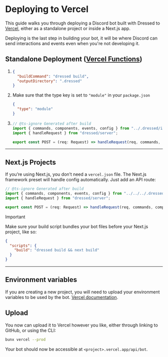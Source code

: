 # Deploying to Vercel

This guide walks you through deploying a Discord bot built with Dressed to [Vercel](https://vercel.com), either as a standalone project or inside a Next.js app.

Deploying is the last step in building your bot, it will be where Discord can send interactions and events even when you're not developing it.

## Standalone Deployment ([Vercel Functions](https://vercel.com/docs/functions/))

1. ```json title="vercel.json"
   {
     "buildCommand": "dressed build",
     "outputDirectory": ".dressed"
   }
   ```

2. Make sure that the type key is set to `"module"` in your `package.json`

   ```json title="package.json"
   {
     "type": "module"
   }
   ```

3. ```ts title="api / bot.ts"
   // @ts-ignore Generated after build
   import { commands, components, events, config } from "../.dressed/index.js";
   import { handleRequest } from "dressed/server";

   export const POST = (req: Request) => handleRequest(req, commands, components, events, config);
   ```

---

## Next.js Projects

If you’re using Next.js, you don’t need a `vercel.json` file. The Next.js framework preset will handle config automatically. Just add an API route:

```ts title="app / api / bot / route.ts"
// @ts-ignore Generated after build
import { commands, components, events, config } from "../../../.dressed";
import { handleRequest } from "dressed/server";

export const POST = (req: Request) => handleRequest(req, commands, components, events, config);
```

> [!IMPORTANT]
> Make sure your build script bundles your bot files before your Next.js project, like so:
>
> ```json title="package.json"
> {
>   "scripts": {
>     "build": "dressed build && next build"
>   }
> }
> ```

---

## Environment variables

If you are creating a new project, you will need to upload your environment variables to be used by the bot. [Vercel documentation](https://vercel.com/docs/environment-variables).

## Upload

You now can upload it to Vercel however you like, either through linking to GitHub, or using the CLI:

```sh
bunx vercel --prod
```

Your bot should now be accessible at `<project>.vercel.app/api/bot`.
